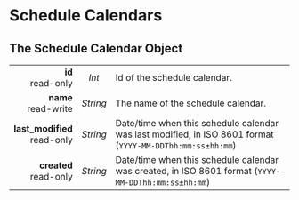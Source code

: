 # Schedule Calendars

## The Schedule Calendar Object

|                |             |             |
| -------------: | :---------: | ----------- |
| **id**<br/>read-only | _Int_ | Id of the schedule calendar. |
| **name**<br/>read-write | _String_ | The name of the schedule calendar. |
| **last_modified**<br/>read-only | _String_ | Date/time when this schedule calendar was last modified, in ISO 8601 format (`YYYY-MM-DDThh:mm:ss±hh:mm`) |
| **created**<br/>read-only | _String_ | Date/time when this schedule calendar was created, in ISO 8601 format (`YYYY-MM-DDThh:mm:ss±hh:mm`) |

